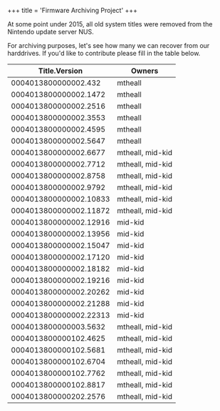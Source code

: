 +++
title = 'Firmware Archiving Project'
+++

At some point under 2015, all old system titles were removed from the
Nintendo update server NUS.

For archiving purposes, let's see how many we can recover from our
harddrives. If you'd like to contribute please fill in the table below.

| Title.Version          | Owners           |
|------------------------|------------------|
| 0004013800000002.432   | mtheall          |
| 0004013800000002.1472  | mtheall          |
| 0004013800000002.2516  | mtheall          |
| 0004013800000002.3553  | mtheall          |
| 0004013800000002.4595  | mtheall          |
| 0004013800000002.5647  | mtheall          |
| 0004013800000002.6677  | mtheall, mid-kid |
| 0004013800000002.7712  | mtheall, mid-kid |
| 0004013800000002.8758  | mtheall, mid-kid |
| 0004013800000002.9792  | mtheall, mid-kid |
| 0004013800000002.10833 | mtheall, mid-kid |
| 0004013800000002.11872 | mtheall, mid-kid |
| 0004013800000002.12916 | mid-kid          |
| 0004013800000002.13956 | mid-kid          |
| 0004013800000002.15047 | mid-kid          |
| 0004013800000002.17120 | mid-kid          |
| 0004013800000002.18182 | mid-kid          |
| 0004013800000002.19216 | mid-kid          |
| 0004013800000002.20262 | mid-kid          |
| 0004013800000002.21288 | mid-kid          |
| 0004013800000002.22313 | mid-kid          |
| 0004013800000003.5632  | mtheall, mid-kid |
| 0004013800000102.4625  | mtheall, mid-kid |
| 0004013800000102.5681  | mtheall, mid-kid |
| 0004013800000102.6704  | mtheall, mid-kid |
| 0004013800000102.7762  | mtheall, mid-kid |
| 0004013800000102.8817  | mtheall, mid-kid |
| 0004013800000202.2576  | mtheall, mid-kid |
